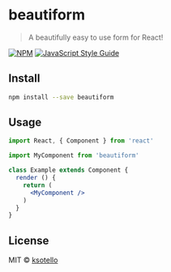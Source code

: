 # beautiform

> A beautifully easy to use form for React!

[![NPM](https://img.shields.io/npm/v/beautiform.svg)](https://www.npmjs.com/package/beautiform) [![JavaScript Style Guide](https://img.shields.io/badge/code_style-standard-brightgreen.svg)](https://standardjs.com)

## Install

```bash
npm install --save beautiform
```

## Usage

```jsx
import React, { Component } from 'react'

import MyComponent from 'beautiform'

class Example extends Component {
  render () {
    return (
      <MyComponent />
    )
  }
}
```

## License

MIT © [ksotello](https://github.com/ksotello)
